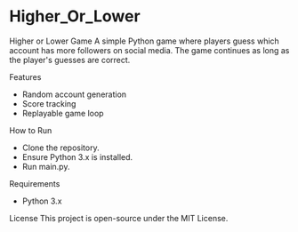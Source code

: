 # Higher_Or_Lower

Higher or Lower Game
A simple Python game where players guess which account has more followers on social media. The game continues as long as the player's guesses are correct.

Features
- Random account generation
- Score tracking
- Replayable game loop
  
How to Run
- Clone the repository.
- Ensure Python 3.x is installed.
- Run main.py.
  
Requirements
- Python 3.x

License
This project is open-source under the MIT License.

